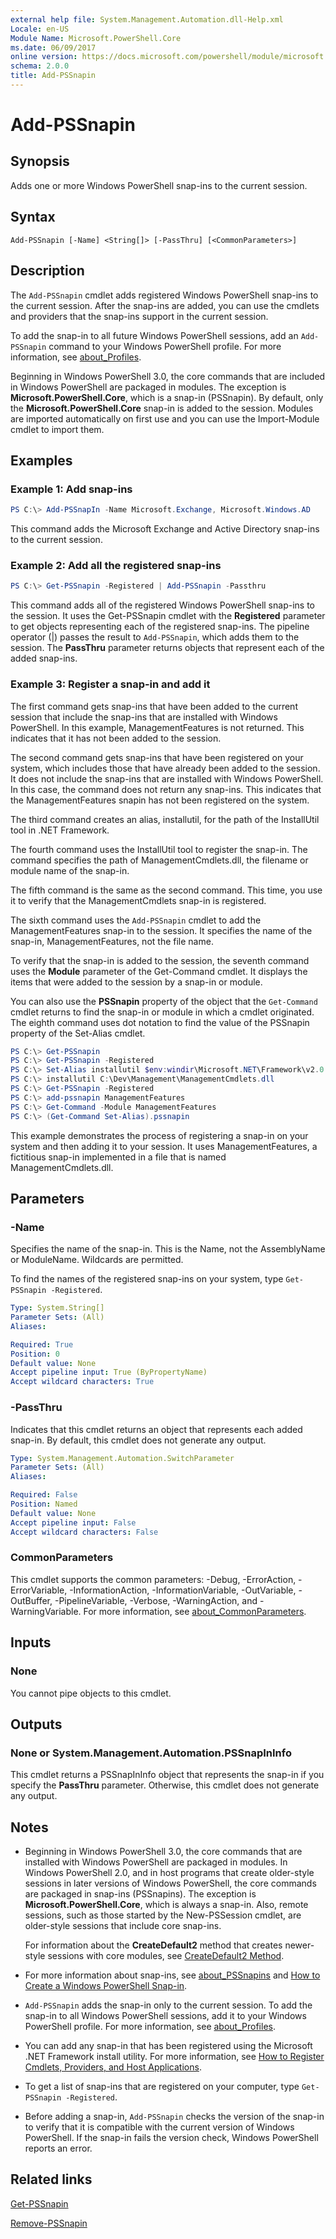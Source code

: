 ```yaml
---
external help file: System.Management.Automation.dll-Help.xml
Locale: en-US
Module Name: Microsoft.PowerShell.Core
ms.date: 06/09/2017
online version: https://docs.microsoft.com/powershell/module/microsoft.powershell.core/add-pssnapin?view=powershell-5.1&WT.mc_id=ps-gethelp
schema: 2.0.0
title: Add-PSSnapin
---
```


# Add-PSSnapin

## Synopsis
Adds one or more Windows PowerShell snap-ins to the current session.

## Syntax

```
Add-PSSnapin [-Name] <String[]> [-PassThru] [<CommonParameters>]
```

## Description

The `Add-PSSnapin` cmdlet adds registered Windows PowerShell snap-ins to the current session. After
the snap-ins are added, you can use the cmdlets and providers that the snap-ins support in the
current session.

To add the snap-in to all future Windows PowerShell sessions, add an `Add-PSSnapin` command to your
Windows PowerShell profile. For more information, see [about_Profiles](about/about_Profiles.md).

Beginning in Windows PowerShell 3.0, the core commands that are included in Windows PowerShell are
packaged in modules. The exception is **Microsoft.PowerShell.Core**, which is a snap-in (PSSnapin).
By default, only the **Microsoft.PowerShell.Core** snap-in is added to the session. Modules are
imported automatically on first use and you can use the Import-Module cmdlet to import them.

## Examples

### Example 1: Add snap-ins

```powershell
PS C:\> Add-PSSnapIn -Name Microsoft.Exchange, Microsoft.Windows.AD
```

This command adds the Microsoft Exchange and Active Directory snap-ins to the current session.

### Example 2: Add all the registered snap-ins

```powershell
PS C:\> Get-PSSnapin -Registered | Add-PSSnapin -Passthru
```

This command adds all of the registered Windows PowerShell snap-ins to the session. It uses the
Get-PSSnapin cmdlet with the **Registered** parameter to get objects representing each of the
registered snap-ins. The pipeline operator (|) passes the result to `Add-PSSnapin`, which adds them
to the session. The **PassThru** parameter returns objects that represent each of the added snap-ins.

### Example 3: Register a snap-in and add it

The first command gets snap-ins that have been added to the current session that include the
snap-ins that are installed with Windows PowerShell. In this example, ManagementFeatures is not
returned. This indicates that it has not been added to the session.

The second command gets snap-ins that have been registered on your system, which includes those that
have already been added to the session. It does not include the snap-ins that are installed with
Windows PowerShell. In this case, the command does not return any snap-ins. This indicates that the
ManagementFeatures snapin has not been registered on the system.

The third command creates an alias, installutil, for the path of the InstallUtil tool in .NET
Framework.

The fourth command uses the InstallUtil tool to register the snap-in. The command specifies the path
of ManagementCmdlets.dll, the filename or module name of the snap-in.

The fifth command is the same as the second command. This time, you use it to verify that the
ManagementCmdlets snap-in is registered.

The sixth command uses the `Add-PSSnapin` cmdlet to add the ManagementFeatures snap-in to the
session. It specifies the name of the snap-in, ManagementFeatures, not the file name.

To verify that the snap-in is added to the session, the seventh command uses the **Module**
parameter of the Get-Command cmdlet. It displays the items that were added to the session by a
snap-in or module.

You can also use the **PSSnapin** property of the object that the `Get-Command` cmdlet returns to
find the snap-in or module in which a cmdlet originated. The eighth command uses dot notation to
find the value of the PSSnapin property of the Set-Alias cmdlet.

```powershell
PS C:\> Get-PSSnapin
PS C:\> Get-PSSnapin -Registered
PS C:\> Set-Alias installutil $env:windir\Microsoft.NET\Framework\v2.0.50727\installutil.exe
PS C:\> installutil C:\Dev\Management\ManagementCmdlets.dll
PS C:\> Get-PSSnapin -Registered
PS C:\> add-pssnapin ManagementFeatures
PS C:\> Get-Command -Module ManagementFeatures
PS C:\> (Get-Command Set-Alias).pssnapin
```

This example demonstrates the process of registering a snap-in on your system and then adding it to
your session. It uses ManagementFeatures, a fictitious snap-in implemented in a file that is named
ManagementCmdlets.dll.

## Parameters

### -Name

Specifies the name of the snap-in. This is the Name, not the AssemblyName or ModuleName. Wildcards
are permitted.

To find the names of the registered snap-ins on your system, type `Get-PSSnapin -Registered`.

```yaml
Type: System.String[]
Parameter Sets: (All)
Aliases:

Required: True
Position: 0
Default value: None
Accept pipeline input: True (ByPropertyName)
Accept wildcard characters: True
```

### -PassThru

Indicates that this cmdlet returns an object that represents each added snap-in. By default, this
cmdlet does not generate any output.

```yaml
Type: System.Management.Automation.SwitchParameter
Parameter Sets: (All)
Aliases:

Required: False
Position: Named
Default value: None
Accept pipeline input: False
Accept wildcard characters: False
```

### CommonParameters

This cmdlet supports the common parameters: -Debug, -ErrorAction, -ErrorVariable,
-InformationAction, -InformationVariable, -OutVariable, -OutBuffer, -PipelineVariable, -Verbose,
-WarningAction, and -WarningVariable. For more information, see
[about_CommonParameters](https://go.microsoft.com/fwlink/?LinkID=113216).

## Inputs

### None
You cannot pipe objects to this cmdlet.

## Outputs

### None or System.Management.Automation.PSSnapInInfo

This cmdlet returns a PSSnapInInfo object that represents the snap-in if you specify the
**PassThru** parameter. Otherwise, this cmdlet does not generate any output.

## Notes

- Beginning in Windows PowerShell 3.0, the core commands that are installed with Windows PowerShell
  are packaged in modules. In Windows PowerShell 2.0, and in host programs that create older-style
  sessions in later versions of Windows PowerShell, the core commands are packaged in snap-ins
  (PSSnapins). The exception is **Microsoft.PowerShell.Core**, which is always a snap-in. Also,
  remote sessions, such as those started by the New-PSSession cmdlet, are older-style sessions that
  include core snap-ins.

  For information about the **CreateDefault2** method that creates newer-style sessions with core
  modules, see
  [CreateDefault2 Method](/dotnet/api/system.management.automation.runspaces.initialsessionstate.createdefault2#System_Management_Automation_Runspaces_InitialSessionState_CreateDefault2).

- For more information about snap-ins, see [about_PSSnapins](About/about_PSSnapins.md) and
  [How to Create a Windows PowerShell Snap-in](/powershell/scripting/developer/cmdlet/how-to-create-a-windows-powershell-snap-in).
- `Add-PSSnapin` adds the snap-in only to the current session. To add the snap-in to all Windows
  PowerShell sessions, add it to your Windows PowerShell profile. For more information, see
  [about_Profiles](About/about_Profiles.md).
- You can add any snap-in that has been registered using the Microsoft .NET Framework install
  utility. For more information, see
  [How to Register Cmdlets, Providers, and Host Applications](/previous-versions//ms714644(v=vs.85)).
- To get a list of snap-ins that are registered on your computer, type `Get-PSSnapin -Registered`.
- Before adding a snap-in, `Add-PSSnapin` checks the version of the snap-in to verify that it is
  compatible with the current version of Windows PowerShell. If the snap-in fails the version check,
  Windows PowerShell reports an error.

## Related links

[Get-PSSnapin](Get-PSSnapin.md)

[Remove-PSSnapin](Remove-PSSnapin.md)

